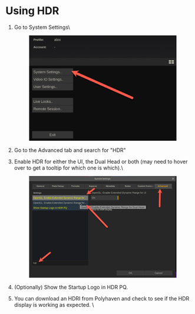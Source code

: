 # Using HDR

1.  Go to System Settings\


    <figure><img src="../.gitbook/assets/image.png" alt=""><figcaption></figcaption></figure>
2. Go to the Advanced tab and search for "HDR"
3.  Enable HDR for either the UI, the Dual Head or both (may need to hover over to get a tooltip for which one is which).\


    <figure><img src="../.gitbook/assets/image (1).png" alt=""><figcaption></figcaption></figure>
4. (Optionally) Show the Startup Logo in HDR PQ.&#x20;
5. You can download an HDRI from Polyhaven and check to see if the HDR display is working as expected. \

